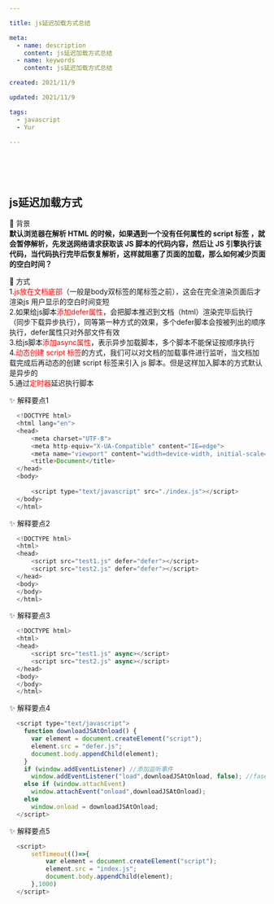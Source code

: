 ```yaml
---

title: js延迟加载方式总结

meta:
  - name: description
    content: js延迟加载方式总结
  - name: keywords
    content: js延迟加载方式总结

created: 2021/11/9

updated: 2021/11/9

tags:
  - javascript
  - Yur

---
```


<br/><br/><br/>

## js延迟加载方式

:tropical_drink: 背景   
    **默认浏览器在解析 HTML 的时候，如果遇到一个没有任何属性的 script 标签 ，就会暂停解析，先发送网络请求获取该 JS 脚本的代码内容，然后让 JS 引擎执行该代码，当代码执行完毕后恢复解析，这样就阻塞了页面的加载，那么如何减少页面的空白时间？**

:tropical_drink: 方式    
    1.<font color="red">js放在文档底部</font>（一般是body双标签的尾标签之前），这会在完全渲染页面后才渲染js 用户显示的空白时间变短    
    2.如果给js脚本<font color="red">添加defer属性</font>，会把脚本推迟到文档（html）渲染完毕后执行（同步下载异步执行），同等第一种方式的效果，多个defer脚本会按被列出的顺序执行，defer属性只对外部文件有效    
    3.给js脚本<font color="red">添加async属性</font>，表示异步加载脚本，多个脚本不能保证按顺序执行    
    4.<font color="red">动态创建 script 标签</font>的方式，我们可以对文档的加载事件进行监听，当文档加载完成后再动态的创建 script 标签来引入 js 脚本。但是这样加入脚本的方式默认是异步的    
    5.通过<font color="red">定时器</font>延迟执行脚本    


:sparkles: 解释要点1
``` js
  <!DOCTYPE html>
  <html lang="en">
  <head>
      <meta charset="UTF-8">
      <meta http-equiv="X-UA-Compatible" content="IE=edge">
      <meta name="viewport" content="width=device-width, initial-scale=1.0">
      <title>Document</title>
  </head>
  <body>
      
      <script type="text/javascript" src="./index.js"></script>
  </body>
  </html>
```

:sparkles: 解释要点2
``` js
  <!DOCTYPE html>
  <html>
  <head>
      <script src="test1.js" defer="defer"></script>
      <script src="test2.js" defer="defer"></script>
  </head>
  <body>
  </body>
  </html> 
```

:sparkles: 解释要点3
``` js
  <!DOCTYPE html>
  <html>
  <head>
      <script src="test1.js" async></script>
      <script src="test2.js" async></script>
  </head>
  <body>
  </body>
  </html>  
```

:sparkles: 解释要点4
``` js
  <script type="text/javascript">
    function downloadJSAtOnload() {
      var element = document.createElement("script");
      element.src = "defer.js";
      document.body.appendChild(element);
    }
    if (window.addEventListener) //添加监听事件
      window.addEventListener("load",downloadJSAtOnload, false); //fase为默认，事件在冒泡阶段执行
    else if (window.attachEvent)
      window.attachEvent("onload",downloadJSAtOnload);
    else
      window.onload = downloadJSAtOnload;
  </script>
```


:sparkles: 解释要点5
``` js
  <script> 
      setTimeout(()=>{
          var element = document.createElement("script");
          element.src = "index.js";
          document.body.appendChild(element);
      },1000)
  </script> 
```



